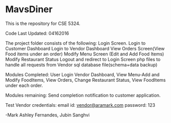 # MavsDiner
This is the repository for CSE 5324.

Code Last Updated: 04162016

The project folder consists of the following:
Login Screen.
Login to Customer Dashboard
Login to Vendor Dashboard
View Orders Screen(View Food items under an order)
Modify Menu Screen (Edit and Add Food Items)
Modify Restaurant Status
Logout and redirect to Login Screen
php files to handle all requests from Vendor
sql database file(schema+data backup)


Modules Completed: User Login
Vendor Dashboard, View Menu-Add and Modify FoodItems, View Orders, Change Restaurant Status, View FoodItems under each order.

Modules remaining:
Send completion notification to customer application.


Test Vendor credentials:
email id:  vendor@aramark.com
password: 123


-Mark Ashley Fernandes, Jubin Sanghvi